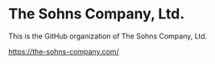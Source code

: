 # The Sohns Company, Ltd.
This is the GitHub organization of The Sohns Company, Ltd.

https://the-sohns-company.com/
